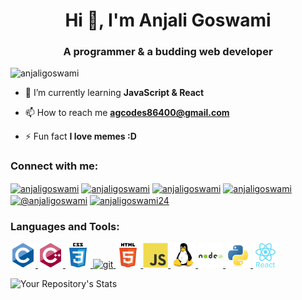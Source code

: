 <h1 align="center">Hi 👋, I'm Anjali Goswami</h1>
<h3 align="center">A programmer & a budding web developer</h3>

<p align="left"> <img src="https://komarev.com/ghpvc/?username=anjaligoswami&label=Profile%20views&color=0e75b6&style=flat" alt="anjaligoswami" /> </p>

- 🌱 I’m currently learning **JavaScript & React**

- 📫 How to reach me **agcodes86400@gmail.com**

- ⚡ Fun fact **I love memes :D**

<h3 align="left">Connect with me:</h3>
<p align="left">

<a href="https://www.codechef.com/users/anjaligoswami" target="blank"><img align="center" src="https://cdn.jsdelivr.net/npm/simple-icons@3.1.0/icons/codechef.svg" alt="anjaligoswami" height="30" width="40" /></a>
<a href="https://www.hackerrank.com/anjaligoswami" target="blank"><img align="center" src="https://raw.githubusercontent.com/rahuldkjain/github-profile-readme-generator/master/src/images/icons/Social/hackerrank.svg" alt="anjaligoswami" height="30" width="40" /></a>
<a href="https://codeforces.com/profile/anjaligoswami" target="blank"><img align="center" src="https://cdn.jsdelivr.net/npm/simple-icons@3.0.1/icons/codeforces.svg" alt="anjaligoswami" height="30" width="40" /></a>
<a href="https://www.leetcode.com/anjaligoswami" target="blank"><img align="center" src="https://raw.githubusercontent.com/rahuldkjain/github-profile-readme-generator/master/src/images/icons/Social/leet-code.svg" alt="anjaligoswami" height="30" width="40" /></a>
<a href="https://www.hackerearth.com/@anjaligoswami" target="blank"><img align="center" src="https://raw.githubusercontent.com/rahuldkjain/github-profile-readme-generator/master/src/images/icons/Social/hackerearth.svg" alt="@anjaligoswami" height="30" width="40" /></a>
<a href="https://auth.geeksforgeeks.org/user/anjaligoswami24" target="blank"><img align="center" src="https://raw.githubusercontent.com/rahuldkjain/github-profile-readme-generator/master/src/images/icons/Social/geeks-for-geeks.svg" alt="anjaligoswami24" height="30" width="40" /></a>
</p>

<h3 align="left">Languages and Tools:</h3>
<p align="left"> <a href="https://www.cprogramming.com/" target="_blank"> <img src="https://raw.githubusercontent.com/devicons/devicon/master/icons/c/c-original.svg" alt="c" width="40" height="40"/> </a> <a href="https://www.w3schools.com/cpp/" target="_blank"> <img src="https://raw.githubusercontent.com/devicons/devicon/master/icons/cplusplus/cplusplus-original.svg" alt="cplusplus" width="40" height="40"/> </a> <a href="https://www.w3schools.com/css/" target="_blank"> <img src="https://raw.githubusercontent.com/devicons/devicon/master/icons/css3/css3-original-wordmark.svg" alt="css3" width="40" height="40"/> </a> <a href="https://git-scm.com/" target="_blank"> <img src="https://www.vectorlogo.zone/logos/git-scm/git-scm-icon.svg" alt="git" width="40" height="40"/> </a> <a href="https://www.w3.org/html/" target="_blank"> <img src="https://raw.githubusercontent.com/devicons/devicon/master/icons/html5/html5-original-wordmark.svg" alt="html5" width="40" height="40"/> </a> <a href="https://developer.mozilla.org/en-US/docs/Web/JavaScript" target="_blank"> <img src="https://raw.githubusercontent.com/devicons/devicon/master/icons/javascript/javascript-original.svg" alt="javascript" width="40" height="40"/> </a> <a href="https://www.linux.org/" target="_blank"> <img src="https://raw.githubusercontent.com/devicons/devicon/master/icons/linux/linux-original.svg" alt="linux" width="40" height="40"/> </a> <a href="https://nodejs.org" target="_blank"> <img src="https://raw.githubusercontent.com/devicons/devicon/master/icons/nodejs/nodejs-original-wordmark.svg" alt="nodejs" width="40" height="40"/> </a> <a href="https://www.python.org" target="_blank"> <img src="https://raw.githubusercontent.com/devicons/devicon/master/icons/python/python-original.svg" alt="python" width="40" height="40"/> </a> <a href="https://reactjs.org/" target="_blank"> <img src="https://raw.githubusercontent.com/devicons/devicon/master/icons/react/react-original-wordmark.svg" alt="react" width="40" height="40"/> </a> </p>


![Your Repository's Stats](https://github-readme-stats.vercel.app/api/top-langs/?username=anjaligoswami&theme=blue-green)
